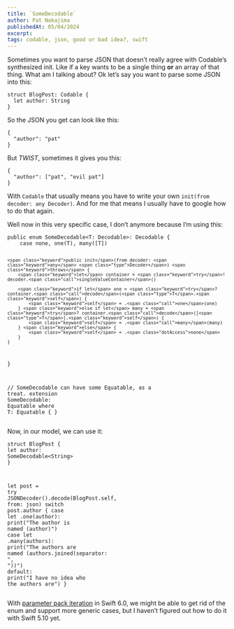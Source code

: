 ```yaml
---
title: `SomeDecodable`
author: Pat Nakajima
publishedAt: 05/04/2024
excerpt:
tags: codable, json, good or bad idea?, swift
---
```

<p>Sometimes you want to parse JSON that doesn’t really agree with Codable’s synthesized init. Like if a key wants to be a single thing <strong>or</strong> an array of that thing. What am I talking about? Ok let’s say you want to parse some JSON into this:</p><pre><code><span class="keyword">struct</span> BlogPost: <span class="type">Codable</span> {
  <span class="keyword">let</span> author: <span class="type">String</span>
}
</code></pre><p>So the JSON you get can look like this:</p><pre><code>{
  <span class="string">"author"</span>: <span class="string">"pat"</span>
}
</code></pre><p>But <em>TWIST</em>, sometimes it gives you this:</p><pre><code>{
  <span class="string">"author"</span>: [<span class="string">"pat"</span>, <span class="string">"evil pat"</span>]
}
</code></pre><p>With <code>Codable</code> that usually means you have to write your own <code>init(from decoder: any Decoder)</code>. And for me that means I usually have to google how to do that again.</p><p>Well now in this very specific case, I don’t anymore because I’m using this:</p><pre><code><span class="keyword">public enum</span> SomeDecodable&lt;T: <span class="type">Decodable</span>&gt;: <span class="type">Decodable</span> {
	<span class="keyword">case</span> none, <span class="call">one</span>(<span class="type">T</span>), <span class="call">many</span>([<span class="type">T</span>])

	<span class="keyword">public init</span>(from decoder: <span class="keyword">any</span> <span class="type">Decoder</span>) <span class="keyword">throws</span> {
		<span class="keyword">let</span> container = <span class="keyword">try</span>! decoder.<span class="call">singleValueContainer</span>()

		<span class="keyword">if let</span> one = <span class="keyword">try</span>? container.<span class="call">decode</span>(<span class="type">T</span>.<span class="keyword">self</span>) {
			<span class="keyword">self</span> = .<span class="call">one</span>(one)
		} <span class="keyword">else if let</span> many = <span class="keyword">try</span>? container.<span class="call">decode</span>([<span class="type">T</span>].<span class="keyword">self</span>) {
			<span class="keyword">self</span> = .<span class="call">many</span>(many)
		} <span class="keyword">else</span> {
			<span class="keyword">self</span> = .<span class="dotAccess">none</span>
		}
	}
}

<span class="comment">// SomeDecodable can have some Equatable, as a treat.</span>
<span class="keyword">extension</span> <span class="type">SomeDecodable</span>: <span class="type">Equatable</span> <span class="keyword">where</span> <span class="type">T</span>: <span class="type">Equatable</span> { }
</code></pre><p>Now, in our model, we can use it:</p><pre><code><span class="keyword">struct</span> BlogPost {
	<span class="keyword">let</span> author: <span class="type">SomeDecodable</span>&lt;<span class="type">String</span>&gt;
}

<span class="keyword">let</span> post = <span class="keyword">try</span> <span class="type">JSONDecoder</span>().<span class="call">decode</span>(<span class="type">BlogPost</span>.<span class="keyword">self</span>, from: json)
<span class="keyword">switch</span> post.<span class="property">author</span> {
<span class="keyword">case let</span> .<span class="call">one</span>(author):
	<span class="call">print</span>(<span class="string">"The author is named</span> \(author)<span class="string">"</span>)
<span class="keyword">case let</span> .<span class="call">many</span>(authors):
	<span class="call">print</span>(<span class="string">"The authors are named</span> \(authors.<span class="call">joined</span>(separator: <span class="string">"</span>, <span class="string">"</span>))<span class="string">"</span>)
<span class="keyword">default</span>:
	<span class="call">print</span>(<span class="string">"I have no idea who the authors are"</span>)
}
</code></pre><p>With <a href="https://www.swift.org/blog/pack-iteration/">parameter pack iteration</a> in Swift 6.0, we might be able to get rid of the enum and support more generic cases, but I haven’t figured out how to do it with Swift 5.10 yet.</p>